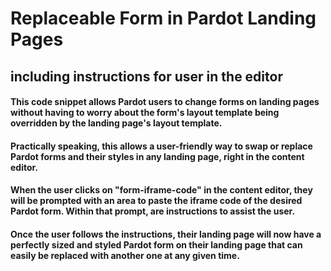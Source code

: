 # Replaceable Form in Pardot Landing Pages

## including instructions for user in the editor

#### This code snippet allows Pardot users to change forms on landing pages without having to worry about the form's layout template being overridden by the landing page's layout template.

#### Practically speaking, this allows a user-friendly way to swap or replace Pardot forms and their styles in any landing page, right in the content editor.

#### When the user clicks on "form-iframe-code" in the content editor, they will be prompted with an area to paste the iframe code of the desired Pardot form. Within that prompt, are instructions to assist the user.

#### Once the user follows the instructions, their landing page will now have a perfectly sized and styled Pardot form on their landing page that can easily be replaced with another one at any given time.
